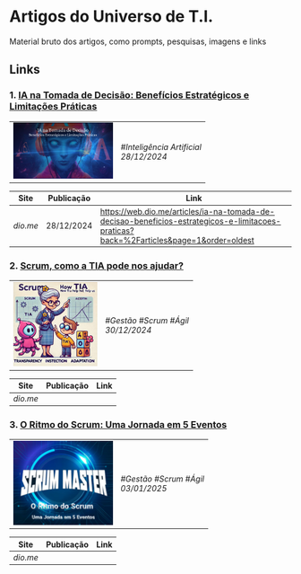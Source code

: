 # Artigos do Universo de T.I.


Material bruto dos artigos, como prompts, pesquisas, imagens e links

## Links

### 1. [**IA na Tomada de Decisão: Benefícios Estratégicos e Limitações Práticas**](./ia_tomada_decisao/README.md)

<table style="border: none;">
    <tr style="border: none;">
        <td style="border: none;">
            <img src="./ia_tomada_decisao/images/header.png" height="100px" />
        </td>
        <td style="border: none;">
            <em>#Inteligência Artificial</em><br />
            <em>28/12/2024</em>
        </td>
    </tr>
</table>


| Site | Publicação | Link |
| --- | --- | --- |
| *dio.me* | 28/12/2024 | https://web.dio.me/articles/ia-na-tomada-de-decisao-beneficios-estrategicos-e-limitacoes-praticas?back=%2Farticles&page=1&order=oldest |

### 2. [**Scrum, como a TIA pode nos ajudar?**](./scrum_tia/README.md)

<table style="border: none;">
    <tr style="border: none;">
        <td style="border: none;">
            <img src="./scrum_tia/images/tia-1.jpeg" height="150px" />
        </td>
        <td style="border: none;">
            <em>#Gestão #Scrum #Ágil</em><br />
            <em>30/12/2024</em>
        </td>
    </tr>
</table>


| Site | Publicação | Link |
| --- | --- | --- |
| *dio.me* |  |


### 3. [**O Ritmo do Scrum: Uma Jornada em 5 Eventos**](./o_ritmo_scrum/README.md)

<table style="border: none;">
    <tr style="border: none;">
        <td style="border: none;">
            <img src="./o_ritmo_scrum/images/thumbnail.png" height="150px" />
        </td>
        <td style="border: none;">
            <em>#Gestão #Scrum #Ágil</em><br />
            <em>03/01/2025</em>
        </td>
    </tr>
</table>


| Site | Publicação | Link |
| --- | --- | --- |
| *dio.me* |  |